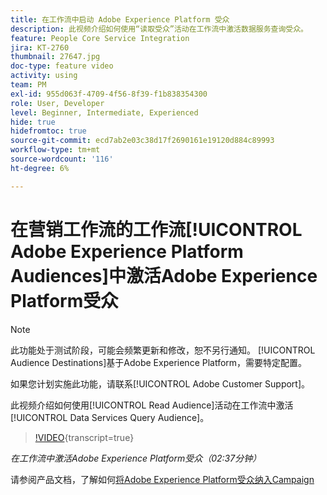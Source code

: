 ```yaml
---
title: 在工作流中启动 Adobe Experience Platform 受众
description: 此视频介绍如何使用“读取受众”活动在工作流中激活数据服务查询受众。
feature: People Core Service Integration
jira: KT-2760
thumbnail: 27647.jpg
doc-type: feature video
activity: using
team: PM
exl-id: 955d063f-4709-4f56-8f39-f1b838354300
role: User, Developer
level: Beginner, Intermediate, Experienced
hide: true
hidefromtoc: true
source-git-commit: ecd7ab2e03c38d17f2690161e19120d884c89993
workflow-type: tm+mt
source-wordcount: '116'
ht-degree: 6%

---
```


# 在营销工作流的工作流[!UICONTROL Adobe Experience Platform Audiences]中激活Adobe Experience Platform受众

>[!NOTE]
>
>此功能处于测试阶段，可能会频繁更新和修改，恕不另行通知。 [!UICONTROL Audience Destinations]基于Adobe Experience Platform，需要特定配置。
>
>如果您计划实施此功能，请联系[!UICONTROL Adobe Customer Support]。

此视频介绍如何使用[!UICONTROL Read Audience]活动在工作流中激活[!UICONTROL Data Services Query Audience]。

>[!VIDEO](https://video.tv.adobe.com/v/27647?learn=on){transcript=true}

*在工作流中激活Adobe Experience Platform受众（02:37分钟）*

请参阅产品文档，了解如何[将Adobe Experience Platform受众纳入Campaign](https://experienceleague.adobe.com/docs/campaign-standard/using/integrating-with-adobe-cloud/adobe-experience-platform/aep-sources-destinations/ingest-aep-data.html?lang=zh-Hans)
